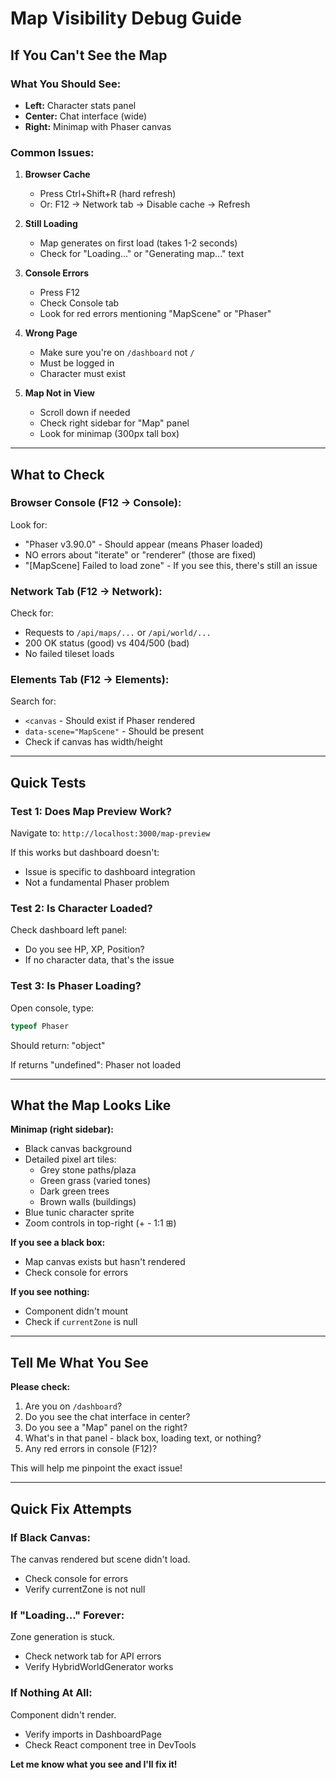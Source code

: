 # Map Visibility Debug Guide

## If You Can't See the Map

### What You Should See:
- **Left:** Character stats panel
- **Center:** Chat interface (wide)
- **Right:** Minimap with Phaser canvas

### Common Issues:

1. **Browser Cache**
   - Press Ctrl+Shift+R (hard refresh)
   - Or: F12 → Network tab → Disable cache → Refresh

2. **Still Loading**
   - Map generates on first load (takes 1-2 seconds)
   - Check for "Loading..." or "Generating map..." text

3. **Console Errors**
   - Press F12
   - Check Console tab
   - Look for red errors mentioning "MapScene" or "Phaser"

4. **Wrong Page**
   - Make sure you're on `/dashboard` not `/`
   - Must be logged in
   - Character must exist

5. **Map Not in View**
   - Scroll down if needed
   - Check right sidebar for "Map" panel
   - Look for minimap (300px tall box)

---

## What to Check

### Browser Console (F12 → Console):
Look for:
- "Phaser v3.90.0" - Should appear (means Phaser loaded)
- NO errors about "iterate" or "renderer" (those are fixed)
- "[MapScene] Failed to load zone" - If you see this, there's still an issue

### Network Tab (F12 → Network):
Check for:
- Requests to `/api/maps/...` or `/api/world/...`
- 200 OK status (good) vs 404/500 (bad)
- No failed tileset loads

### Elements Tab (F12 → Elements):
Search for:
- `<canvas` - Should exist if Phaser rendered
- `data-scene="MapScene"` - Should be present
- Check if canvas has width/height

---

## Quick Tests

### Test 1: Does Map Preview Work?
Navigate to: `http://localhost:3000/map-preview`

If this works but dashboard doesn't:
- Issue is specific to dashboard integration
- Not a fundamental Phaser problem

### Test 2: Is Character Loaded?
Check dashboard left panel:
- Do you see HP, XP, Position?
- If no character data, that's the issue

### Test 3: Is Phaser Loading?
Open console, type:
```javascript
typeof Phaser
```
Should return: "object"

If returns "undefined": Phaser not loaded

---

## What the Map Looks Like

**Minimap (right sidebar):**
- Black canvas background
- Detailed pixel art tiles:
  - Grey stone paths/plaza
  - Green grass (varied tones)
  - Dark green trees
  - Brown walls (buildings)
- Blue tunic character sprite
- Zoom controls in top-right (+ - 1:1 ⊞)

**If you see a black box:**
- Map canvas exists but hasn't rendered
- Check console for errors

**If you see nothing:**
- Component didn't mount
- Check if `currentZone` is null

---

## Tell Me What You See

**Please check:**
1. Are you on `/dashboard`?
2. Do you see the chat interface in center?
3. Do you see a "Map" panel on the right?
4. What's in that panel - black box, loading text, or nothing?
5. Any red errors in console (F12)?

This will help me pinpoint the exact issue!

---

## Quick Fix Attempts

### If Black Canvas:
The canvas rendered but scene didn't load.
- Check console for errors
- Verify currentZone is not null

### If "Loading..." Forever:
Zone generation is stuck.
- Check network tab for API errors
- Verify HybridWorldGenerator works

### If Nothing At All:
Component didn't render.
- Verify imports in DashboardPage
- Check React component tree in DevTools

**Let me know what you see and I'll fix it!**
